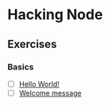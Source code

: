 # Hacking Node

## Exercises

### Basics

- [ ] [Hello World!](/01-basics/ex001.js)
- [ ] [Welcome message](/01-basics/ex002.js)
